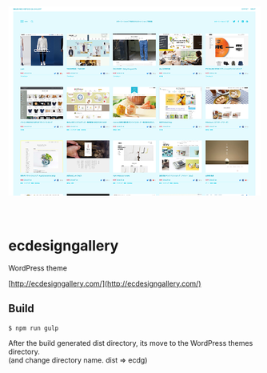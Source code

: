 <p style="text-align: center; max-width: 640px; margin: 0 auto 80px;">
  <a href="http://ecdesigngallery.com/" target="_blank">
    <img src="https://raw.githubusercontent.com/42EG4M1/ecdg/master/src/screenshot.png" alt="img">
  </a>
</p>

# ecdesigngallery

WordPress theme  

[http://ecdesigngallery.com/](http://ecdesigngallery.com/)

## Build
    $ npm run gulp

After the build generated dist directory, its move to the WordPress themes directory.  
(and change directory name. dist => ecdg)
